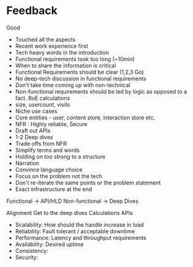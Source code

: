 
# Feedback
Good
- Touched all the aspects
- Recent work experience first 
- Tech heavy words in the introduction 
- Functional requirements took too long (~10min)
- When to share the information is critical 
- Functional Requirements should be clear (1,2,3 Go)
- No deep-tech discussion in functional requirements 
- Don't take time coming up with non-technical   
- Non-functional requirements should be led by logic as opposed to a fact. BoE calculations
- size, usercount, visits
- Niche use cases   
- Core entities - user, content store, interaction store etc.
- NFR : Highly reliable, Secure 
- Draft out APIs 
- 1-2 Deep dives
- Trade offs from NFR
- Simplify terms and words
- Holding on too strong to a structure
- Narration 
- Convince language choice
- Focus on the problem not the tech 
- Don't re-iterate the same points or the problem statement
- Exact infrastructure at the end 

Functional -> API/HLD 
Non-functional -> Deep Dives

Alignment
Get to the deep dives 
Calculations 
APIs

- Scalability: How should the handle increase in load
- Reliability: Fault tolerant / acceptable downtime
- Performance: Latency and throughput requirements
- Availability: Desired uptime
- Consistency: 
- Security:
